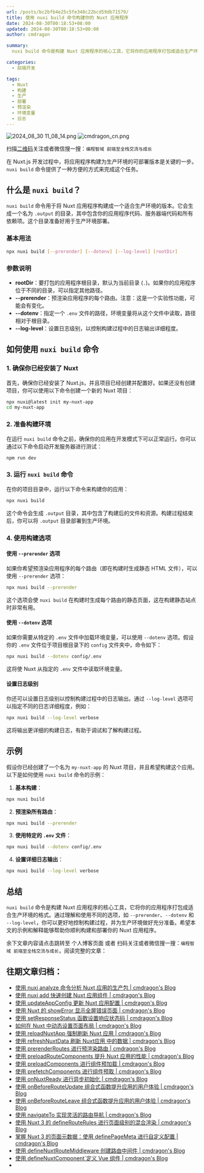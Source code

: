 ```yaml
---
url: /posts/bc2bfb4e25c5fe348c22bcd59db71579/
title: 使用 nuxi build 命令构建你的 Nuxt 应用程序
date: 2024-08-30T00:18:53+08:00
updated: 2024-08-30T00:18:53+08:00
author: cmdragon

summary:
  nuxi build 命令是构建 Nuxt 应用程序的核心工具，它将你的应用程序打包成适合生产环境的格式。通过理解和使用不同的选项，如 --prerender、--dotenv 和 --log-level，你可以更好地控制构建过程，并为生产环境做好充分准备。

categories:
  - 前端开发

tags:
  - Nuxt
  - 构建
  - 生产
  - 部署
  - 预渲染
  - 环境变量
  - 日志
---
```


<img src="https://static.cmdragon.cn/blog/images/2024_08_30 11_08_14.png@blog" title="2024_08_30 11_08_14.png" alt="2024_08_30 11_08_14.png"/>

<img src="https://api2.cmdragon.cn/upload/cmder/20250304_012821924.jpg" title="cmdragon_cn.png" alt="cmdragon_cn.png"/>


扫描[二维码](https://api2.cmdragon.cn/upload/cmder/20250304_012821924.jpg)关注或者微信搜一搜：`编程智域 前端至全栈交流与成长`



在 Nuxt.js 开发过程中，将应用程序构建为生产环境的可部署版本是关键的一步。`nuxi build` 命令提供了一种方便的方式来完成这个任务。

## 什么是 `nuxi build`？

`nuxi build` 命令用于将 Nuxt 应用程序构建成一个适合生产环境的版本。它会生成一个名为 `.output` 的目录，其中包含你的应用程序代码、服务器端代码和所有依赖项。这个目录准备好用于生产环境部署。

### 基本用法

```bash
npx nuxi build [--prerender] [--dotenv] [--log-level] [rootDir]
```

### 参数说明

- **rootDir**：要打包的应用程序根目录，默认为当前目录 (`.`)。如果你的应用程序位于不同的目录，可以指定其他路径。
- **--prerender**：预渲染应用程序的每个路由。注意：这是一个实验性功能，可能会有变化。
- **--dotenv**：指定一个 `.env` 文件的路径，环境变量将从这个文件中读取，路径相对于根目录。
- **--log-level**：设置日志级别，以控制构建过程中的日志输出详细程度。

## 如何使用 `nuxi build` 命令

### 1. 确保你已经安装了 Nuxt

首先，确保你已经安装了 Nuxt.js，并且项目已经创建并配置好。如果还没有创建项目，你可以使用以下命令创建一个新的 Nuxt 项目：

```bash
npx nuxi@latest init my-nuxt-app
cd my-nuxt-app
```

### 2. 准备构建环境

在运行 `nuxi build` 命令之前，确保你的应用在开发模式下可以正常运行。你可以通过以下命令启动开发服务器进行测试：

```bash
npm run dev
```

### 3. 运行 `nuxi build` 命令

在你的项目目录中，运行以下命令来构建你的应用：

```bash
npx nuxi build
```

这个命令会生成 `.output` 目录，其中包含了构建后的文件和资源。构建过程结束后，你可以将 `.output` 目录部署到生产环境。

### 4. 使用构建选项

#### 使用 `--prerender` 选项

如果你希望预渲染应用程序的每个路由（即在构建时生成静态 HTML 文件），可以使用 `--prerender` 选项：

```bash
npx nuxi build --prerender
```

这个选项会使 `nuxi build` 在构建时生成每个路由的静态页面，这在构建静态站点时非常有用。

#### 使用 `--dotenv` 选项

如果你需要从特定的 `.env` 文件中加载环境变量，可以使用 `--dotenv` 选项。假设你的 `.env` 文件位于项目根目录下的 `config` 文件夹中，命令如下：

```bash
npx nuxi build --dotenv config/.env
```

这将使 Nuxt 从指定的 `.env` 文件中读取环境变量。

#### 设置日志级别

你还可以设置日志级别以控制构建过程中的日志输出。通过 `--log-level` 选项可以指定不同的日志详细程度，例如：

```bash
npx nuxi build --log-level verbose
```

这将输出更详细的构建日志，有助于调试和了解构建过程。

## 示例

假设你已经创建了一个名为 `my-nuxt-app` 的 Nuxt 项目，并且希望构建这个应用。以下是如何使用 `nuxi build` 命令的示例：

1. **基本构建**：

```bash
npx nuxi build
```

2. **预渲染所有路由**：

```bash
npx nuxi build --prerender
```

3. **使用特定的 `.env` 文件**：

```bash
npx nuxi build --dotenv config/.env
```

4. **设置详细日志输出**：

```bash
npx nuxi build --log-level verbose
```

## 总结

`nuxi build` 命令是构建 Nuxt 应用程序的核心工具，它将你的应用程序打包成适合生产环境的格式。通过理解和使用不同的选项，如 `--prerender`、`--dotenv` 和 `--log-level`，你可以更好地控制构建过程，并为生产环境做好充分准备。希望本文的示例和解释能够帮助你顺利构建和部署你的 Nuxt 应用程序。

余下文章内容请点击跳转至 个人博客页面 或者 扫码关注或者微信搜一搜：`编程智域 前端至全栈交流与成长`，阅读完整的文章：

## 往期文章归档：

- [使用 nuxi analyze 命令分析 Nuxt 应用的生产包 | cmdragon's Blog](https://blog.cmdragon.cn/posts/33e644a829be/)
- [使用 nuxi add 快速创建 Nuxt 应用组件 | cmdragon's Blog](https://blog.cmdragon.cn/posts/52ca85d04329/)
- [使用 updateAppConfig 更新 Nuxt 应用配置 | cmdragon's Blog](https://blog.cmdragon.cn/posts/17068dabc456/)
- [使用 Nuxt 的 showError 显示全屏错误页面 | cmdragon's Blog](https://blog.cmdragon.cn/posts/4f44ac49742b/)
- [使用 setResponseStatus 函数设置响应状态码 | cmdragon's Blog](https://blog.cmdragon.cn/posts/0e3e22c2447a/)
- [如何在 Nuxt 中动态设置页面布局 | cmdragon's Blog](https://blog.cmdragon.cn/posts/6168aad26848/)
- [使用 reloadNuxtApp 强制刷新 Nuxt 应用 | cmdragon's Blog](https://blog.cmdragon.cn/posts/c2c24219f5c0/)
- [使用 refreshNuxtData 刷新 Nuxt应用 中的数据 | cmdragon's Blog](https://blog.cmdragon.cn/posts/7696049934fb/)
- [使用 prerenderRoutes 进行预渲染路由 | cmdragon's Blog](https://blog.cmdragon.cn/posts/b28890e5d54d/)
- [使用 preloadRouteComponents 提升 Nuxt 应用的性能 | cmdragon's Blog](https://blog.cmdragon.cn/posts/851697425a66/)
- [使用 preloadComponents 进行组件预加载 | cmdragon's Blog](https://blog.cmdragon.cn/posts/6f58e9a6735b/)
- [使用 prefetchComponents 进行组件预取 | cmdragon's Blog](https://blog.cmdragon.cn/posts/a73257bce752/)
- [使用 onNuxtReady 进行异步初始化 | cmdragon's Blog](https://blog.cmdragon.cn/posts/64b599de0716/)
- [使用 onBeforeRouteUpdate 组合式函数提升应用的用户体验 | cmdragon's Blog](https://blog.cmdragon.cn/posts/cdd338b2e728/)
- [使用 onBeforeRouteLeave 组合式函数提升应用的用户体验 | cmdragon's Blog](https://blog.cmdragon.cn/posts/cfb92785e131/)
- [使用 navigateTo 实现灵活的路由导航 | cmdragon's Blog](https://blog.cmdragon.cn/posts/30bdc45ab749/)
- [使用 Nuxt 3 的 defineRouteRules 进行页面级别的混合渲染 | cmdragon's Blog](https://blog.cmdragon.cn/posts/4a1749875882/)
- [掌握 Nuxt 3 的页面元数据：使用 definePageMeta 进行自定义配置 | cmdragon's Blog](https://blog.cmdragon.cn/posts/6f827ad7a980/)
- [使用 defineNuxtRouteMiddleware 创建路由中间件 | cmdragon's Blog](https://blog.cmdragon.cn/posts/30f5cad8adaa/)
- [使用 defineNuxtComponent`定义 Vue 组件 | cmdragon's Blog](https://blog.cmdragon.cn/posts/df9c2cf37c29/)
-


